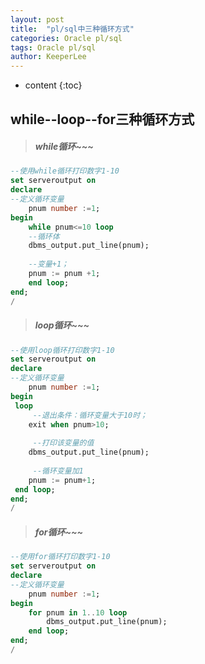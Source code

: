 ```yaml
---
layout: post
title:  "pl/sql中三种循环方式"
categories: Oracle pl/sql
tags: Oracle pl/sql
author: KeeperLee
---
```

* content
{:toc}
## while--loop--for三种循环方式




>##### while循环~~~





``` sql
--使用while循环打印数字1-10
set serveroutput on
declare
--定义循环变量
    pnum number :=1;
begin
    while pnum<=10 loop
    --循环体
    dbms_output.put_line(pnum);
    
    --变量+1；
    pnum := pnum +1;
    end loop;
end;
/


```




>##### loop循环~~~





``` sql
--使用loop循环打印数字1-10
set serveroutput on
declare
--定义循环变量
    pnum number :=1;
begin
 loop
     --退出条件：循环变量大于10时；
    exit when pnum>10;
 
     --打印该变量的值
    dbms_output.put_line(pnum);
 
     --循环变量加1
    pnum := pnum+1;
 end loop;
end;
/

```



>##### for循环~~~





``` sql
--使用for循环打印数字1-10
set serveroutput on
declare
--定义循环变量
    pnum number :=1;
begin
    for pnum in 1..10 loop
        dbms_output.put_line(pnum);
    end loop;
end;
/

```
